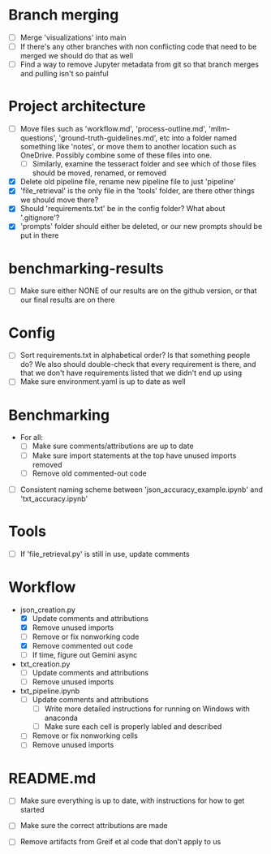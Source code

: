# Branch merging
- [ ] Merge 'visualizations' into main
- [ ] If there's any other branches with non conflicting code that need to be merged we should do that as well
- [ ] Find a way to remove Jupyter metadata from git so that branch merges and pulling isn't so painful

# Project architecture
- [ ] Move files such as 'workflow.md', 'process-outline.md', 'mllm-questions', 'ground-truth-guidelines.md', etc into a folder named something like 'notes', or move them to another location such as OneDrive. Possibly combine some of these files into one. 
    - [ ] Similarly, examine the tesseract folder and see which of those files should be moved, renamed, or removed
- [X] Delete old pipeline file, rename new pipeline file to just 'pipeline'
- [X] 'file_retrieval' is the only file in the 'tools' folder, are there other things we should move there? 
- [X] Should 'requirements.txt' be in the config folder? What about '.gitignore'?
- [X] 'prompts' folder should either be deleted, or our new prompts should be put in there

# benchmarking-results
- [ ] Make sure either NONE of our results are on the github version, or that our final results are on there

# Config
- [ ] Sort requirements.txt in alphabetical order? Is that something people do? We also should double-check that every requirement is there, and that we don't have requirements listed that we didn't end up using
- [ ] Make sure environment.yaml is up to date as well

# Benchmarking
- For all:
    - [ ] Make sure comments/attributions are up to date
    - [ ] Make sure import statements at the top have unused imports removed
    - [ ] Remove old commented-out code
- [ ] Consistent naming scheme between 'json_accuracy_example.ipynb' and 'txt_accuracy.ipynb'

# Tools
- [ ] If 'file_retrieval.py' is still in use, update comments

# Workflow
- json_creation.py
    - [X] Update comments and attributions
    - [X] Remove unused imports
    - [ ] Remove or fix nonworking code
    - [X] Remove commented out code
    - [ ] If time, figure out Gemini async
- txt_creation.py
    - [ ] Update comments and attributions
    - [ ] Remove unused imports
- txt_pipeline.ipynb
    - [ ] Update comments and attributions
        - [ ] Write more detailed instructions for running on Windows with anaconda
        - [ ] Make sure each cell is properly labled and described
    - [ ] Remove or fix nonworking cells
    - [ ] Remove unused imports

# README.md
- [ ] Make sure everything is up to date, with instructions for how to get started
- [ ] Make sure the correct attributions are made
- [ ] Remove artifacts from Greif et al code that don't apply to us








